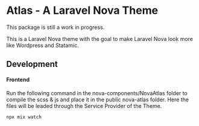 # Atlas - A Laravel Nova Theme

This package is still a work in progress.

This is a Laravel Nova theme with the goal to make Laravel Nova look more like Wordpress and Statamic.

## Development

#### Frontend
Run the following command in the nova-components/NovaAtlas folder to compile the scss & js and place it in 
the public nova-atlas folder. Here the files will be leaded through the Service Provider of the Theme.

```
npx mix watch
```
